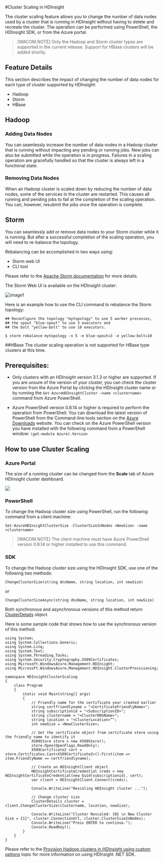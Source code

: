 <properties
   pageTitle="Cluster Scaling in HDInsight | Azure"
   description="Change the number of data nodes in a cluster that is running on HDInsight without having to delete and recreate the cluster."
   services="hdinsight"
   documentationCenter=""
   authors="bradsev"
   manager="paulettm"
   editor="cgronlun"/>

<tags
   ms.service="hdinsight"
   ms.devlang=""
   ms.topic="article"
   ms.tgt_pltfrm="na"
   ms.workload="big-data"
   ms.date="02/18/2015"
   ms.author="bradsev"/>

#Cluster Scaling in HDInsight

The cluster scaling feature allows you to change the number of data nodes used by a cluster that is running in HDInsight without having to delete and recreate the cluster. The operation can be performed using PowerShell, the HDInsight SDK, or from the Azure portal.

> [WACOM.NOTE] Only the Hadoop and Storm cluster types are supported in the current release. Support for HBase clusters will be added shortly. 

## Feature Details
This section describes the impact of changing the number of data nodes for each type of cluster supported by HDInsight:

* Hadoop
* Storm
* HBase 

## Hadoop 

### Adding Data Nodes
You can seamlessly increase the number of data nodes in a Hadoop cluster that is running without impacting any pending or running jobs. New jobs can also be submitted while the operation is in progress. Failures in a scaling operation are gracefully handled so that the cluster is always left in a functional state.

### Removing Data Nodes
When an Hadoop cluster is scaled down by reducing the number of data nodes, some of the services in the cluster are restarted. This causes all running and pending jobs to fail at the completion of the scaling operation. You can, however, resubmit the jobs once the operation is complete.

## Storm
You can seamlessly add or remove data nodes to your Storm cluster while it is running. But after a successful completion of the scaling operation, you will need to re-balance the topology.

Rebalancing can be accomplished in two ways using:

* Storm web UI
* CLI tool 

Please refer to the [Apache Storm documentation](http://storm.apache.org/documentation/Understanding-the-parallelism-of-a-Storm-topology.html) for more details.

The Storm Web UI is available on the HDInsight cluster:

![image1](./media/hdinsight-hadoop-cluster-scaling/StormUI.png)

Here is an example how to use the CLI command to rebalance the Storm topology:

	## Reconfigure the topology "mytopology" to use 5 worker processes,
	## the spout "blue-spout" to use 3 executors and
	## the bolt "yellow-bolt" to use 10 executors.

	$ storm rebalance mytopology -n 5 -e blue-spout=3 -e yellow-bolt=10

##HBase
The cluster scaling operation is not supported for HBase type clusters at this time.

## Prerequisites:

* Only clusters with an HDInsight version 3.1.3 or higher are supported. If you are unsure of the version of your cluster, you can check the cluster version from the Azure Portal by clicking the HDInsight cluster name or by running the `Get-AzureHDInsightCluster –name <clustername>` command from Azure PowerShell.

* Azure PowerShell version 0.8.14 or higher is required to perform the operation from PowerShell. You can download the latest version of PowerShell from the Command-line tools section on the [Azure Downloads](http://azure.microsoft.com/downloads/) website. You can check on the Azure PowerShell version you have installed with the following command from a PowerShell window: `(get-module Azure).Version`

## How to use Cluster Scaling

### Azure Portal
The size of a running cluster can be changed from the **Scale** tab of Azure HDInsight cluster dashboard.

![](http://i.imgur.com/u5Mewwx.png)

### PowerShell
To change the Hadoop cluster size using PowerShell, run the following command from a client machine:

	Set-AzureHDInsightClusterSize -ClusterSizeInNodes <NewSize> -name <clustername>	

> [WACOM.NOTE] The client machine must have Azure PowerShell version 0.8.14 or higher installed to use this command.

### SDK
To change the Hadoop cluster size using the HDInsight SDK, use one of the following two methods: 

	ChangeClusterSize(string dnsName, string location, int newSize) 

or 

	ChangeClusterSizeAsync(string dnsName, string location, int newSize) 


Both synchronous and asynchronous versions of this method return [ClusterDetails](http://msdn.microsoft.com/library/microsoft.windowsazure.management.hdinsight.clusterdetails_properties.aspx) object.

Here is some sample code that shows how to use the synchronous version of this method:

	using System;
	using System.Collections.Generic;
	using System.Linq;
	using System.Text;
	using System.Threading.Tasks;
	using System.Security.Cryptography.X509Certificates;
	using Microsoft.WindowsAzure.Management.HDInsight;
	using Microsoft.WindowsAzure.Management.HDInsight.ClusterProvisioning;

	namespace HDInsightClusterScaling
	{
	    class Program
	    {
	        static void Main(string[] args)
	        {
	            // Friendly name for the certificate your created earlier  
	            string certfriendlyname = "<CertificateFriendlyName>";     
	            string subscriptionid = "<SubscriptionID>";
	            string clustername = "<ClusterDNSName>";
	     		string location = "<ClusterLocation>”";
				int newSize = <NewClusterSize>;
	
	            // Get the certificate object from certificate store using the friendly name to identify it
	            X509Store store = new X509Store();
	            store.Open(OpenFlags.ReadOnly);
	            X509Certificate2 cert = store.Certificates.Cast<X509Certificate2>().First(item => item.FriendlyName == certfriendlyname);
	
	            // Create an HDInsightClient object
	            HDInsightCertificateCredential creds = new HDInsightCertificateCredential(new Guid(subscriptionid), cert);
	            var client = HDInsightClient.Connect(creds);
	
	            Console.WriteLine("Rescaling HDInsight cluster ...");
	
	            // Change cluster size
	     		ClusterDetails cluster = client.ChangeClusterSize(clustername, location, newSize);
	            
	            Console.WriteLine("Cluster Rescaled: {0} \n New Cluster Size = {1}", cluster.ConnectionUrl, cluster.ClusterSizeInNodes);
	            Console.WriteLine("Press ENTER to continue.");
	            Console.ReadKey();
	        }
	    }
	}


Please refer to the [Provision Hadoop clusters in HDInsight using custom options](hdinsight-provision-clusters.md) topic for more information on using HDInsight .NET SDK.